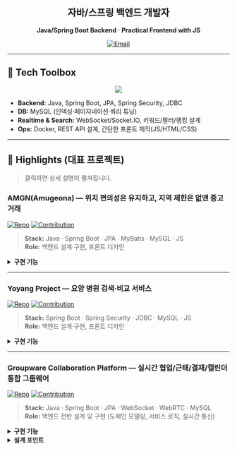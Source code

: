 <!-- 헤더 / 인트로 -->
<div align="center">
  
## 자바/스프링 백엔드 개발자
**Java/Spring Boot Backend** · **Practical Frontend with JS**

[![Email](https://img.shields.io/badge/Email-3400jkh%40naver.com-ef4444?logo=gmail)](mailto:3400jkh@naver.com)

</div>

---

## 🔧 Tech Toolbox
<p align="center">
  <img src="https://skillicons.dev/icons?i=java,spring,mysql,js,html,css,docker,git,postman,idea,vscode&perline=11" />
</p>

- **Backend:** Java, Spring Boot, JPA, Spring Security, JDBC  
- **DB:** MySQL (인덱싱·페이지네이션·쿼리 튜닝)  
- **Realtime & Search:** WebSocket/Socket.IO, 키워드/필터/랭킹 설계  
- **Ops:** Docker, REST API 설계, 간단한 프론트 제작(JS/HTML/CSS)

---

## 🚀 Highlights (대표 프로젝트)
> 클릭하면 상세 설명이 펼쳐집니다.

### AMGN(Amugeona) — 위치 편의성은 유지하고, 지역 제한은 없앤 중고거래
[![Repo](https://img.shields.io/badge/Repo-AMGN-111?logo=github)](https://github.com/torye2/AMGN)
[![Contribution](https://img.shields.io/badge/Docs-개인_기여_상세-2563eb)](https://github.com/torye2/AMGN/blob/master/docs/CONTRIBUTION_sanghyeok.md)

> **Stack:** Java · Spring Boot · JPA · MyBatis · MySQL · JS  
> **Role:** 백엔드 설계·구현, 프론트 디자인

<details>
<summary><b>구현 기능</b></summary>

- **웹소켓 채팅** (Socket.IO): 구매자/판매자 매칭 → 방 생성/이동 → 시간대 정렬 메시지
- **판매 순위(랭킹)**: 판매자별 판매건 집계, 홈 Top3 노출
- **지역/카테고리 필터링**: 대→소 분류 path 구조, 지역ID/카테고리ID 조회
- **위치 기반 검색**: Kakao REST API로 사용자 좌표 → 인근 상품 리스트
- **상품 검색/관리/상태 전이**: 공백 제거 키워드 매칭, 수정/삭제, `RESERVED`/`SOLD`
- **위시리스트 & 최근 본 상품**: 사용자ID+상품ID 저장/해제, 상세 진입 히스토리
</details>

---

### Yoyang Project — 요양 병원 검색·비교 서비스
[![Repo](https://img.shields.io/badge/Repo-yoyang--project-111?logo=github)](https://github.com/sanghyeok07/yoyang-project)
[![Contribution](https://img.shields.io/badge/Docs-개인_기여_상세-2563eb)](https://github.com/sanghyeok07/yoyang-project/blob/main/docs/CONTRIBUTION_sanghyeok.md)

> **Stack:** Spring Boot · Spring Security · JDBC · MySQL · JS  
> **Role:** 백엔드 설계·구현, 프론트 디자인

<details>
<summary><b>구현 기능</b></summary>

- **시설찾기**: 지역/프로그램 필터 + 키워드 검색
- **공지사항 & Q&A**: 글ID 조회, 페이지네이션(10개/페이지)
- **시설비교**: 선택된 병원 ID set → 비교 테이블 렌더링
- **카테고리 필터링**: 조건 일치 병원 리스트 조회(지역 + 프로그램)
</details>

---

### Groupware Collaboration Platform — 실시간 협업/근태/결재/캘린더 통합 그룹웨어
[![Repo](https://img.shields.io/badge/Repo-AMGW-111?logo=github)](https://github.com/torye2/AMGW)
[![Contribution](https://img.shields.io/badge/Docs-개인_기여_상세-2563eb)](https://github.com/torye2/AMGW/blob/master/docs/CONTRIBUTION_sanghyeok.md)


> **Stack:** Java · Spring Boot · JPA · WebSocket · WebRTC · MySQL  
> **Role:** 백엔드 전반 설계 및 구현 (도메인 모델링, 서비스 로직, 실시간 통신)

<details>
<summary><b>구현 기능</b></summary>

#### 🕒 출결 관리 (Attendance)
- 출근/퇴근 기록 & 휴가/연장근무 신청 흐름 구현
- 근무 시간 통계/요약 제공 (`AttendanceSummaryService`)

#### 📄 전자 결재 (Approval)
- 사용자-문서 읽음 상태를 복합키로 관리 (`ApprovalDoc`, `ApprovalDocPK`)
- 승인/반려/열람 이력 추적 (`ApprovalService`)

#### 🗓 조직 캘린더 (Calendar)
- 팀/개인 일정 생성/조회/공유
- 시간 범위/유저 조건 필터링 (`CalendarService`)

#### 💬 실시간 채팅 (Chat)
- 채팅방 / 참여자 / 메시지 / 읽음 상태 **도메인 분리 설계**
- WebSocket 메시지 전송 & 읽음 반영 (`ChatWsController`, `ChatService`)
- `ChatDto` 로 송수신 포맷 표준화

#### 🎥 화상 회의 (Meeting)
- WebRTC P2P 연결을 위한 Signaling Controller 구현
- Offer / Answer / ICE Candidate 교환 처리

#### ✅ Todo 업무 관리
- 개인 단위 업무 CRUD (`TodoService`)

</details>

<details>
<summary><b>설계 포인트</b></summary>

- **실시간 통신:** WebSocket 기반 메시지 푸시 + WebRTC 시그널 교환 구조 설계
- **복합키 & 관계 모델링:** 읽음 상태, 참여자 관계 등을 별도 엔티티로 정규화
- **명확한 계층 분리:** Controller → Service → Repository → Entity 구조 확립
- **유지보수성 고려:** 단일 도메인 변경 시 영향 범위 최소화
</details>
